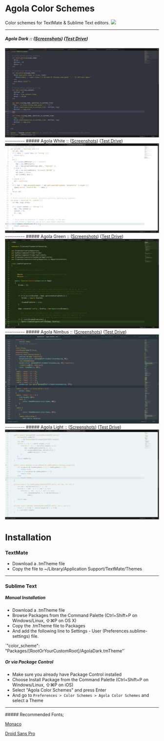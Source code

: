 # Agola Color Schemes
Color schemes for TextMate &amp; Sublime Text editors. <img src="http://img.shields.io/badge/v-1.4.0-yellowgreen.svg" />

----------
##### Agola Dark :: (<a href="https://github.com/UnderlineWords/Agola-Color-Schemes/blob/master/screenshots/Dark/AgolaDark.md">Screenshots</a>) (<a href="http://tmtheme-editor.herokuapp.com/#!/editor/theme/Agola%20Dark" target="_blank">Test Drive</a>)
<img src="https://raw.githubusercontent.com/UnderlineWords/Agola-Color-Schemes/master/screenshots/Dark/ruby.png" />
----------
##### Agola White :: (<a href="https://github.com/UnderlineWords/Agola-Color-Schemes/blob/master/screenshots/White/AgolaWhite.md">Screenshots</a>) (<a href="http://tmtheme-editor.herokuapp.com/#!/editor/theme/Agolawhite" target="_blank">Test Drive</a>)
<img src="https://raw.githubusercontent.com/UnderlineWords/Agola-Color-Schemes/master/screenshots/White/Javascript.png" />
----------
##### Agola Green :: (<a href="https://github.com/UnderlineWords/Agola-Color-Schemes/blob/master/screenshots/Green/AgolaGreen.md">Screenshots</a>) (<a href="http://tmtheme-editor.herokuapp.com/#!/editor/theme/Agolagreen" target="_blank">Test Drive</a>)
<img src="https://raw.githubusercontent.com/UnderlineWords/Agola-Color-Schemes/master/screenshots/Green/php.png" />
----------
##### Agola Nimbus :: (<a href="https://github.com/UnderlineWords/Agola-Color-Schemes/blob/master/screenshots/Nimbus/AgolaNimbus.md">Screenshots</a>) (<a href="http://tmtheme-editor.herokuapp.com/#!/editor/theme/Agolanimbus" target="_blank">Test Drive</a>)
<img src="https://raw.githubusercontent.com/UnderlineWords/Agola-Color-Schemes/master/screenshots/Nimbus/Less.png" />
----------
##### Agola Light :: (<a href="https://github.com/UnderlineWords/Agola-Color-Schemes/blob/master/screenshots/Light/AgolaLight.md">Screenshots</a>) (<a href="http://tmtheme-editor.herokuapp.com/#!/editor/theme/Agolalight" target="_blank">Test Drive</a>)
<img src="https://raw.githubusercontent.com/UnderlineWords/Agola-Color-Schemes/master/screenshots/Light/Java.png" />

# Installation

### TextMate
 - Download a .tmTheme file
 - Copy the file to ~/Library/Application Support/TextMate/Themes

----------
### Sublime Text
##### Manual Installation
- Download a .tmTheme file
- Browse Packages from the Command Palette (Ctrl+Shift+P on Windows/Linux, ⇧⌘P on OS X)
- Copy the .tmTheme file to Packages
- And add the following line to Settings - User (Preferences.sublime-settings) file.
<p>`"color_scheme": "Packages/[RootOrYourCustomRoot]/AgolaDark.tmTheme"`</p>

##### Or via Package Control
- Make sure you already have Package Control installed
- Choose Install Package from the Command Palette (Ctrl+Shift+P on Windows/Linux, ⇧⌘P on iOS)
- Select "Agola Color Schemes" and press Enter
- And go to `Preferences > Color Schemes > Agola Color Schemes` and select a Theme

<hr>
##### Recommended Fonts; 
<p><a href="https://en.wikipedia.org/wiki/Monaco_(typeface)">Monaco</a></p>
<p><a href="https://www.google.com/fonts/specimen/Droid+Sans+Mono">Droid Sans Pro</a></p>
